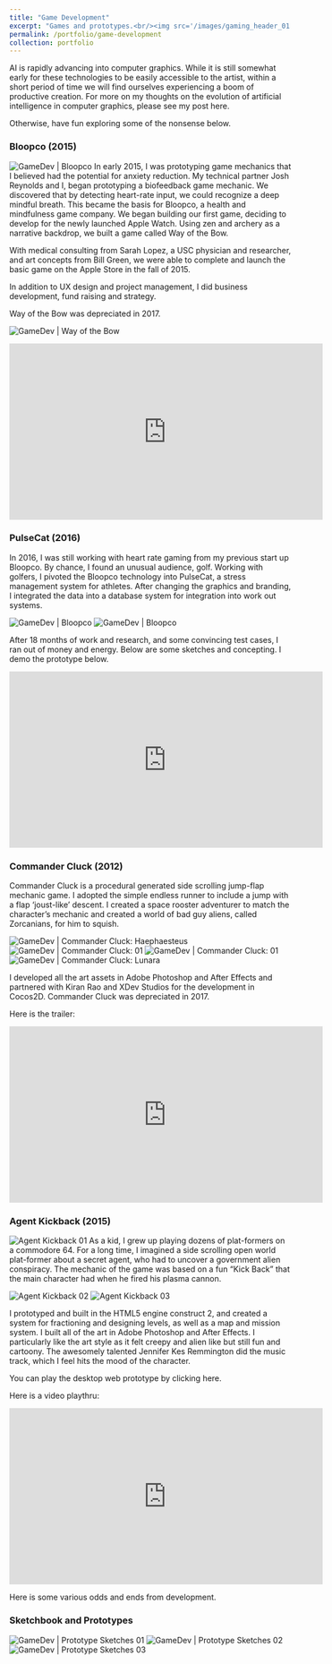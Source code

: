 ```yaml
---
title: "Game Development"
excerpt: "Games and prototypes.<br/><img src='/images/gaming_header_01.png'>"
permalink: /portfolio/game-development
collection: portfolio
---
```


AI is rapidly advancing into computer graphics. While it is still somewhat early for these technologies to be easily accessible to the artist, within a short period of time we will find ourselves experiencing a boom of productive creation. For more on my thoughts on the evolution of artificial intelligence in computer graphics, please see my post here.

Otherwise, have fun exploring some of the nonsense below.  


### Bloopco (2015)

![GameDev | Bloopco](https://nyeguy.github.io/images/portfolio/gamedev/bloopco.png)
In early 2015, I was prototyping game mechanics that I believed had the potential for anxiety reduction. My technical partner Josh Reynolds and I, began prototyping a biofeedback game mechanic. We discovered that by detecting heart-rate input, we could recognize a deep mindful breath. This became the basis for Bloopco, a health and mindfulness game company. We began building our first game, deciding to develop for the newly launched Apple Watch. Using zen and archery as a narrative backdrop, we built a game called Way of the Bow.

With medical consulting from Sarah Lopez, a USC physician and researcher, and art concepts from Bill Green, we were able to complete and launch the basic game on the Apple Store in the fall of 2015.

In addition to UX design and project management, I did business development, fund raising and strategy.

Way of the Bow was depreciated in 2017.
<br>

![GameDev | Way of the Bow](https://nyeguy.github.io/images/portfolio/gamedev/waybow.png)

<iframe width="560" height="315" src="https://www.youtube.com/embed/bGUDj-gJw5Y" title="YouTube video player" frameborder="0" allow="accelerometer; autoplay; clipboard-write; encrypted-media; gyroscope; picture-in-picture" allowfullscreen></iframe>

### PulseCat (2016)

In 2016, I was still working with heart rate gaming from my previous start up Bloopco. By chance, I found an unusual audience, golf. Working with golfers, I pivoted the Bloopco technology into PulseCat, a stress management system for athletes. After changing the graphics and branding, I integrated the data into a database system for integration into work out systems.

![GameDev | Bloopco](https://nyeguy.github.io/images/portfolio/gamedev/bloopco_concept_01.png)
![GameDev | Bloopco](https://nyeguy.github.io/images/portfolio/gamedev/bloopco_concept_03-1.png)

After 18 months of work and research, and some convincing test cases, I ran out of money and energy. Below are some sketches and concepting. I demo the prototype below.

<iframe width="560" height="315" src="https://www.youtube.com/embed/9O2m3T3FzpQ" title="YouTube video player" frameborder="0" allow="accelerometer; autoplay; clipboard-write; encrypted-media; gyroscope; picture-in-picture" allowfullscreen></iframe>

### Commander Cluck (2012)

Commander Cluck is a procedural generated side scrolling jump-flap mechanic game. I adopted the simple endless runner to include a jump with a flap ‘joust-like’ descent. I created a space rooster adventurer to match the character’s mechanic and created a world of bad guy aliens, called Zorcanians, for him to squish.

![GameDev | Commander Cluck: Haephaesteus](https://nyeguy.github.io/images/portfolio/gamedev/cluck_haephaesteus.png)
![GameDev | Commander Cluck: 01](https://nyeguy.github.io/images/portfolio/gamedev/okeefenokia.png)
![GameDev | Commander Cluck: 01](https://nyeguy.github.io/images/portfolio/gamedev/CommanderCluk1.png)
![GameDev | Commander Cluck: Lunara](https://nyeguy.github.io/images/portfolio/gamedev/lunara.png)

I developed all the art assets in Adobe Photoshop and After Effects and partnered with Kiran Rao and XDev Studios for the development in Cocos2D. Commander Cluck was depreciated in 2017.

Here is the trailer:

<iframe width="560" height="315" src="https://www.youtube.com/embed/Dgh5BOQc080" title="YouTube video player" frameborder="0" allow="accelerometer; autoplay; clipboard-write; encrypted-media; gyroscope; picture-in-picture" allowfullscreen></iframe>


### Agent Kickback (2015)
![Agent Kickback 01](https://nyeguy.github.io/images/portfolio/gamedev/AK_header.png)
As a kid, I grew up playing dozens of plat-formers on a commodore 64. For a long time, I imagined a side scrolling open world plat-former about a secret agent, who had to uncover a government alien conspiracy. The mechanic of the game was based on a fun “Kick Back” that the main character had when he fired his plasma cannon.

![Agent Kickback 02](https://nyeguy.github.io/images/portfolio/gamedev/AK_01.png)
![Agent Kickback 03](https://nyeguy.github.io/images/portfolio/gamedev/AK_03.png)

I prototyped and built in the HTML5 engine construct 2, and created a system for fractioning and designing levels, as well as a map and mission system. I built all of the art in Adobe Photoshop and After Effects. I particularly like the art style as it felt creepy and alien like but still fun and cartoony. The awesomely talented Jennifer Kes Remmington did the music track, which I feel hits the mood of the character.

You can play the desktop web prototype by clicking here.

Here is a video playthru:

<iframe width="560" height="315" src="https://www.youtube.com/embed/A_HFR5cmXPU" title="YouTube video player" frameborder="0" allow="accelerometer; autoplay; clipboard-write; encrypted-media; gyroscope; picture-in-picture" allowfullscreen></iframe>

Here is some various odds and ends from development.

### Sketchbook and Prototypes
![GameDev | Prototype Sketches 01](https://nyeguy.github.io/images/portfolio/prototypes/prototypes_01.png)
![GameDev | Prototype Sketches 02](https://nyeguy.github.io/images/portfolio/prototypes/prototypes_02.png)
![GameDev | Prototype Sketches 03](https://nyeguy.github.io/images/portfolio/prototypes/prototypes_03.png)
